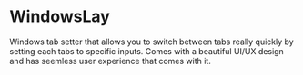 # WindowsLay

Windows tab setter that allows you to switch between tabs really quickly by setting each tabs to specific inputs.
Comes with a beautiful UI/UX design and has seemless user experience that comes with it.

